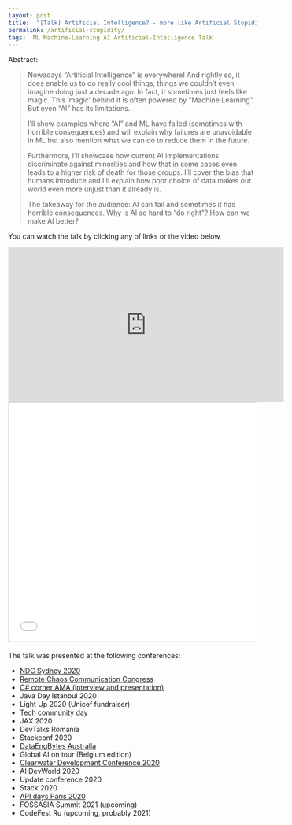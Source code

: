 ```yaml
---
layout: post
title:  "[Talk] Artificial Intelligence? - more like Artificial Stupidity!"
permalink: /artificial-stupidity/
tags:  ML Machine-Learning AI Artificial-Intelligence Talk
---
```



Abstract:
>Nowadays “Artificial Intelligence” is everywhere! And rightly so, it does enable us to do really cool things, things we couldn’t even imagine doing just a decade ago. In fact, it sometimes just feels like magic. This ‘magic’ behind it is often powered by “Machine Learning”. But even “AI” has its limitations.
>
> I’ll show examples where “AI” and ML have failed (sometimes with horrible consequences) and will explain why failures are unavoidable in ML but also mention what we can do to reduce them in the future.
>
> Furthermore, I’ll showcase how current AI implementations discriminate against minorities and how that in some cases even leads to a higher risk of death for those groups. I’ll cover the bias that humans introduce and I’ll explain how poor choice of data makes our world even more unjust than it already is.
>
> The takeaway for the audience: AI can fail and sometimes it has horrible consequences. Why is AI so hard to “do right”? How can we make AI better?

You can watch the talk by clicking any of links or the video below.

<iframe width="560" height="315" src="https://www.youtube.com/embed/cuAR8KKqf04" frameborder="0" allow="accelerometer; autoplay; clipboard-write; encrypted-media; gyroscope; picture-in-picture" allowfullscreen></iframe>

<iframe src="//www.slideshare.net/slideshow/embed_code/key/wPdZIlNCc1IJUj" width="595" height="485" frameborder="0" marginwidth="0" marginheight="0" scrolling="no" style="border:1px solid #CCC; border-width:1px; margin-bottom:5px; max-width: 100%;" allowfullscreen> </iframe>


The talk was presented at the following conferences:
- [NDC Sydney 2020](https://www.youtube.com/watch?v=rJC2VXftAWc)
- [Remote Chaos Communication Congress](https://www.youtube.com/embed/cuAR8KKqf04)
- [C# corner AMA (interview and presentation)](https://www.youtube.com/watch?v=jv7LoFVpxdo)
- Java Day Istanbul 2020
- Light Up 2020 (Unicef fundraiser)
- [Tech community day](https://www.youtube.com/watch?v=baDxQxPvkSg)
- JAX 2020
- DevTalks Romania
- Stackconf 2020
- [DataEngBytes Australia](https://www.youtube.com/watch?v=oO_u8j494Vg)
- Global AI on tour (Belgium edition)
- [Clearwater Development Conference 2020](https://www.youtube.com/watch?v=3hI0z4eqbFY)
- AI DevWorld 2020
- Update conference 2020
- Stack 2020
- [API days Paris 2020](https://www.youtube.com/watch?v=f2gQAAiT-Xo)
- FOSSASIA Summit 2021 (upcoming)
- CodeFest Ru (upcoming, probably 2021)
